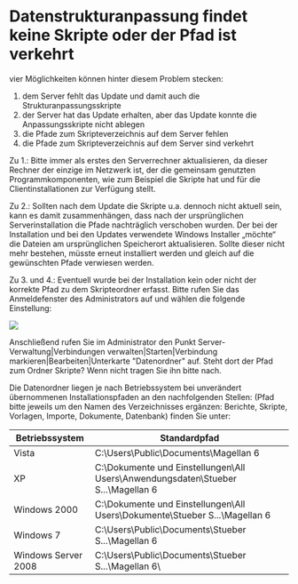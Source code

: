 # Datenstrukturanpassung findet keine Skripte oder der Pfad ist verkehrt

vier Möglichkeiten können hinter diesem Problem stecken: 

1.	dem Server fehlt das Update und damit auch die Strukturanpassungsskripte
2.	der Server hat das Update erhalten, aber das Update konnte die Anpassungsskripte nicht ablegen
3.	die Pfade zum Skripteverzeichnis auf dem Server fehlen
4.	die Pfade zum Skripteverzeichnis auf dem Server sind verkehrt

Zu 1.: Bitte immer als erstes den Serverrechner aktualisieren, da dieser Rechner der einzige im Netzwerk ist, der die gemeinsam genutzten Programmkomponenten, wie zum Beispiel die Skripte hat und für die Clientinstallationen zur Verfügung stellt.

Zu 2.: Sollten nach dem Update die Skripte u.a. dennoch nicht aktuell sein, kann es damit zusammenhängen, dass nach der ursprünglichen Serverinstallation die Pfade nachträglich verschoben wurden. Der bei der Installation und bei den Updates verwendete Windows Installer „möchte“ die Dateien am ursprünglichen Speicherort aktualisieren. Sollte dieser nicht mehr bestehen, müsste erneut installiert werden und gleich auf die gewünschten Pfade verwiesen werden.

Zu 3. und 4.: Eventuell wurde bei der Installation kein oder nicht der korrekte Pfad zu dem Skripteordner erfasst. Bitte rufen Sie das Anmeldefenster des Administrators auf und wählen die folgende Einstellung:

![](/assets/images/admin_ohne_anmeldung.jpg)
   
Anschließend rufen Sie im Administrator den Punkt Server-Verwaltung|Verbindungen verwalten|Starten|Verbindung markieren|Bearbeiten|Unterkarte "Datenordner" auf. Steht dort der Pfad zum Ordner Skripte? Wenn nicht tragen Sie ihn bitte nach.
  
Die Datenordner liegen je nach Betriebssystem bei unverändert übernommenen Installationspfaden an den nachfolgenden Stellen:
(Pfad bitte jeweils um den Namen des Verzeichnisses ergänzen: Berichte, Skripte, Vorlagen, Importe, Dokumente, Datenbank) finden Sie unter:

| Betriebssystem    |Standardpfad|
| --                | --         |
|  Vista            | C:\Users\Public\Documents\Magellan 6  |
|XP                 |C:\Dokumente und Einstellungen\All Users\Anwendungsdaten\Stueber S...\Magellan 6|
|Windows 2000       |C:\Dokumente und Einstellungen\All Users\Dokumente\Stueber S...\Magellan 6 |
|Windows 7          |C:\Users\Public\Documents\Stueber S...\Magellan 6 |
|Windows Server 2008|C:\Users\Public\Documents\Stueber S...\Magellan 6\ |



